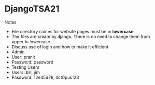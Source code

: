 # DjangoTSA21

Notes
- File directory names for website pages must be in **lowercase**
- The files are create by django. There is no need to change them from upper to lowercase.
- Discuss use of login and how to make it efficient
- Admin
 - User: pranit
 - Password: password
- Testing Users
 - Users: bill, jim
 - Password: 12e45678, 0ct0pus123

